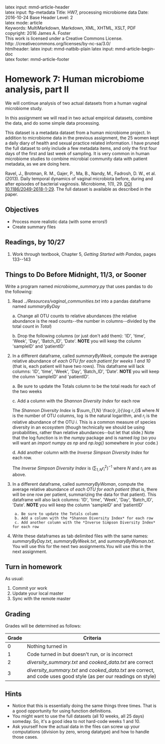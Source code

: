 latex input:	mmd-article-header  
latex input:	ftp-metadata 
Title:	HW7, processing microbiome data
Date:	2016-10-24
Base Header Level:	2  
latex mode:	article  
Keywords:	MultiMarkdown, Markdown, XML, XHTML, XSLT, PDF   
copyright:	2016 James A. Foster  
	This work is licensed under a Creative Commons License.  
	http:	//creativecommons.org/licenses/by-nc-sa/3.0/  
htmlheader:	<script type="text/javascript" async src="https://cdn.mathjax.org/mathjax/latest/MathJax.js?config=TeX-MML-AM_CHTML"></script>
latex input:	mmd-natbib-plain
latex input:	mmd-article-begin-doc  
latex footer:	mmd-article-footer  

# Homework 7: Human microbiome analysis, part II

We will continue analysis of two actual 
datasets from a human vaginal microbiome study. 

In this assignment we will read in two actual empirical datasets, combine the data, and do some simple data processing. 

This dataset is a metadata dataset from a human microbiome project. In addition to microbiome data in the previous assignment, the 25 women kept a daily diary of health and sexual practice related information. I have pruned the full dataset to only include a few metadata items, and only the first four days of the first and last week of sampling. It is very common in human microbiome studies to combine microbial community data with patient metadata, as we are doing here. 

Ravel, J., Brotman, R. M., Gajer, P., Ma, B., Nandy, M., Fadrosh, D. W., et al. (2013). Daily temporal dynamics of vaginal microbiota before, during and after episodes of bacterial vaginosis. Microbiome, 1(1), 29. [DOI 10.1186/2049-2618-1-29](http://doi.org/10.1186/2049-2618-1-29). The full dataset is available as described in the paper.

## Objectives ##
* Process more realistic data (with some errors!)
* Create summary files
## Readings, by 10/27
1. Work through textbook, Chapter 5, *Getting Started with Pandas*, pages 133--143
## Things to Do Before Midnight, **11/3**, or Sooner ##
Write a program named *microbiome_summary.py* that uses pandas to do the following:

1.  Read *../Resources/vaginal_communities.txt* into a pandas dataframe named *summaryByDay*

	a. Change all OTU counts to relative abundances (the relative abundance is the read counts--the number in columns--divided by the total count in *Total*)

	b. Drop the following columns (or just don't add them): 'ID', 'time', 'Week', 'Day', 'Batch_ID', 'Date'. **NOTE** you will keep the column 'sampleID' and 'patientID'
	
3. In a different dataframe, called *summaryByWeek*, compute the average relative abundance of *each OTU for each patient for weeks 1 and 10* (that is, each patient will have two rows). This dataframe will lack columns: 'ID', 'time', 'Week', 'Day', 'Batch_ID', 'Date'. **NOTE** you will keep the column 'sampleID' and 'patientID'.

	a. Be sure to update the Totals column to be the total reads for each of the two weeks 

	c. Add a column with the *Shannon Diversity Index* for each row

	The *Shannon Diversity Index* is $\sum_{1,N} \frac{r_i}{\log r_i}$ where $N$ is the number of OTU columns, $\log$ is the natural logarithm, and $r_i$ is the relative abundance of the OTU $i$. This is a common measure of species diversity in an ecosystem (though technically we should be using probabilities, rather than relative abundances--but let that slide.) Note that the log function is in the *numpy* package and is named *log* (so you will want an *import numpy as np* and *np.log()* somewhere in your code.)

	d. Add another column with the *Inverse Simpson Diversity Index* for each row.

	The *Inverse Simpson Diversity Index* is $\left( \sum_{1,N} r_i^2 \right)^{-1}$ where $N$ and $r_i$ are as above.

4. In a different dataframe, called *summaryByWoman*, compute the average relative abundance of *each OTU for each patient* (that is, there will be one row per patient, summarizing the data for that patient). This dataframe will also lack columns: 'ID', 'time', 'Week', 'Day', 'Batch_ID', 'Date'. **NOTE** you will keep the column 'sampleID' and 'patientID'

		a. Be sure to update the Totals column 
		b. Add a column with the *Shannon Diversity Index* for each row
		c. Add another column with the *Inverse Simpson Diversity Index* for each row
	
4. Write these dataframes as tab delimited files with the same names: *summaryByDay.txt*, *summaryByWeek.txt*, and *summaryByWoman.txt*. You will use this for the next two assignments.You will use this in the next assignment.

## Turn in homework
As usual:

1. Commit yor work
2. Update your local master
3. Sync with the remote master

## Grading
Grades will be determined as follows:

Grade | Criteria 
-------- | --------------
0          | Nothing turned in
1          | Code turned in but doesn't run, or is incorrect
2          | *diversity_summary.txt* and *cooked_data.txt* are correct
3          |  *diversity_summary.txt* and *cooked_data.txt* are correct, and code uses good style (as per our readings on style)

## Hints ##
* Notice that this is essentially doing the same things three times. That is a good opportunity for using function definitions. 
* You might want to use the full datasets (all 10 weeks, all 25 days) someday. So, it's a good idea to not hard-code weeks 1 and 10.
* Ask yourself how the actual data in the files can screw up your computations (division by zero, wrong datatype) and how to handle those cases. 